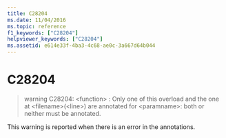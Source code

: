 ```yaml
---
title: C28204
ms.date: 11/04/2016
ms.topic: reference
f1_keywords: ["C28204"]
helpviewer_keywords: ["C28204"]
ms.assetid: e614e33f-4ba3-4c68-ae0c-3a667d64b044
---
```

# C28204

> warning C28204: \<function> : Only one of this overload and the one at \<filename>(\<line>) are annotated for \<paramname>: both or neither must be annotated.

This warning is reported when there is an error in the annotations.
